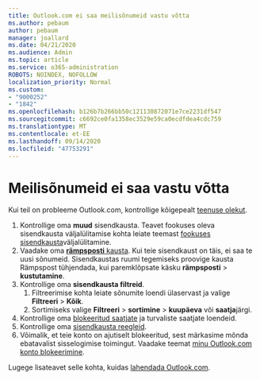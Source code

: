 ```yaml
---
title: Outlook.com ei saa meilisõnumeid vastu võtta
ms.author: pebaum
author: pebaum
manager: joallard
ms.date: 04/21/2020
ms.audience: Admin
ms.topic: article
ms.service: o365-administration
ROBOTS: NOINDEX, NOFOLLOW
localization_priority: Normal
ms.custom:
- "9000252"
- "1842"
ms.openlocfilehash: b126b7b266bb50c121130872071e7ce2231df547
ms.sourcegitcommit: c6692ce0fa1358ec3529e59ca0ecdfdea4cdc759
ms.translationtype: MT
ms.contentlocale: et-EE
ms.lasthandoff: 09/14/2020
ms.locfileid: "47753291"
---
```

# <a name="unable-to-receive-email"></a>Meilisõnumeid ei saa vastu võtta

Kui teil on probleeme Outlook.com, kontrollige kõigepealt [teenuse olekut](https://go.microsoft.com/fwlink/p/?linkid=837482).

1. Kontrollige oma **muud** sisendkausta. Teavet fookuses oleva sisendkausta väljalülitamise kohta leiate teemast [fookuses sisendkausta](https://support.office.com/article/f714d94d-9e63-4217-9ccb-6cb2986aa1b2)väljalülitamine. 
2. Vaadake oma [ **rämpsposti** kausta](https://outlook.live.com/mail/junkemail). Kui teie sisendkaust on täis, ei saa te uusi sõnumeid. Sisendkaustas ruumi tegemiseks proovige kausta Rämpspost tühjendada, kui paremklõpsate käsku **rämpsposti**  >  **kustutamine**.
3. Kontrollige oma **sisendkausta filtreid**. 
    1. Filtreerimise kohta leiate sõnumite loendi ülaservast ja valige **Filtreeri**  >  **Kõik**.
    2. Sortimiseks valige **Filtreeri**  >  **sortimine**  >  **kuupäeva** või **saatja**järgi.
4. Kontrollige oma [blokeeritud saatjate](https://outlook.live.com/mail/options/mail/junkEmail) ja turvaliste saatjate loendeid.
5. Kontrollige oma [sisendkausta reegleid](https://outlook.live.com/mail/options/mail/rules).
6. Võimalik, et teie konto on ajutiselt blokeeritud, sest märkasime mõnda ebatavalist sisselogimise toimingut. Vaadake teemat [minu Outlook.com konto blokeerimine](https://support.office.com/article/f4ad2701-d166-4d8b-8a6a-9af2a1f8a4c4).

Lugege lisateavet selle kohta, kuidas [lahendada Outlook.com](https://support.office.com/article/d39e3341-8d79-4bf1-b3c7-ded602233642).
